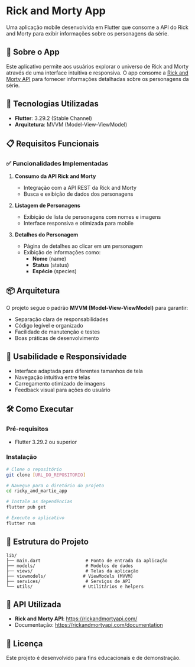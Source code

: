 # Rick and Morty App

Uma aplicação mobile desenvolvida em Flutter que consome a API do Rick and Morty para exibir informações sobre os personagens da série.

## 📱 Sobre o App

Este aplicativo permite aos usuários explorar o universo de Rick and Morty através de uma interface intuitiva e responsiva. O app consome a [Rick and Morty API](https://rickandmortyapi.com/) para fornecer informações detalhadas sobre os personagens da série.

## 🚀 Tecnologias Utilizadas

- **Flutter**: 3.29.2 (Stable Channel) 
- **Arquitetura**: MVVM (Model-View-ViewModel)

## 📋 Requisitos Funcionais

### ✅ Funcionalidades Implementadas

1. **Consumo da API Rick and Morty**
   - Integração com a API REST da Rick and Morty
   - Busca e exibição de dados dos personagens

2. **Listagem de Personagens**
   - Exibição de lista de personagens com nomes e imagens
   - Interface responsiva e otimizada para mobile

3. **Detalhes do Personagem**
   - Página de detalhes ao clicar em um personagem
   - Exibição de informações como:
     - **Nome** (name)
     - **Status** (status)
     - **Espécie** (species)

## 📦 Arquitetura

O projeto segue o padrão **MVVM (Model-View-ViewModel)** para garantir:
- Separação clara de responsabilidades
- Código legível e organizado
- Facilidade de manutenção e testes
- Boas práticas de desenvolvimento

## 📱 Usabilidade e Responsividade

- Interface adaptada para diferentes tamanhos de tela
- Navegação intuitiva entre telas
- Carregamento otimizado de imagens
- Feedback visual para ações do usuário

## 🛠️ Como Executar

### Pré-requisitos
- Flutter 3.29.2 ou superior 

### Instalação
```bash
# Clone o repositório
git clone [URL_DO_REPOSITORIO]

# Navegue para o diretório do projeto
cd ricky_and_martie_app

# Instale as dependências
flutter pub get

# Execute o aplicativo
flutter run
```

## 📁 Estrutura do Projeto

```
lib/
├── main.dart                 # Ponto de entrada da aplicação
├── models/                   # Modelos de dados
├── views/                    # Telas da aplicação
├── viewmodels/              # ViewModels (MVVM)
├── services/                 # Serviços de API
└── utils/                   # Utilitários e helpers
```

## 🔗 API Utilizada

- **Rick and Morty API**: https://rickandmortyapi.com/
- Documentação: https://rickandmortyapi.com/documentation

## 📄 Licença

Este projeto é desenvolvido para fins educacionais e de demonstração.

 

